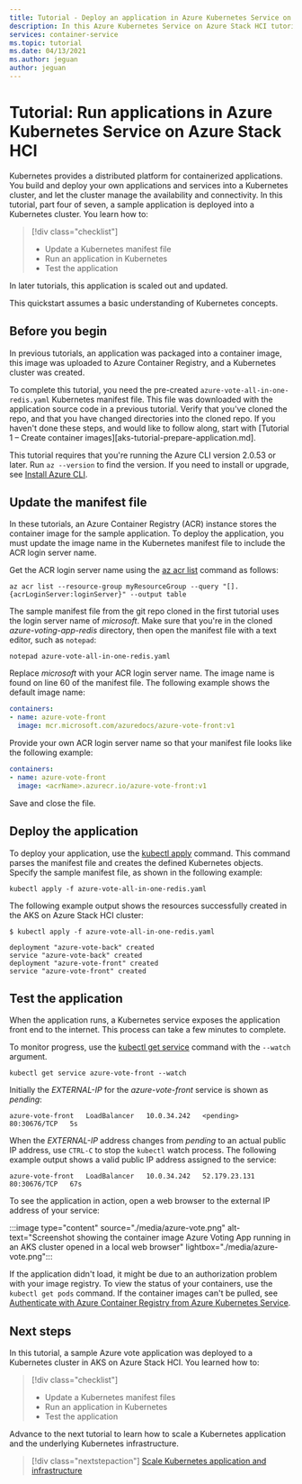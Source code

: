 ```yaml
---
title: Tutorial - Deploy an application in Azure Kubernetes Service on Azure Stack HCI
description: In this Azure Kubernetes Service on Azure Stack HCI tutorial, learn how to deploy a multi-container application to a cluster using a custom image stored in Azure Container Registry.
services: container-service
ms.topic: tutorial
ms.date: 04/13/2021
ms.author: jeguan
author: jeguan
---
```


# Tutorial: Run applications in Azure Kubernetes Service on Azure Stack HCI

Kubernetes provides a distributed platform for containerized applications. You build and deploy your own applications and services into a Kubernetes cluster, and let the cluster manage the availability and connectivity. In this tutorial, part four of seven, a sample application is deployed into a Kubernetes cluster. You learn how to:

> [!div class="checklist"]
> * Update a Kubernetes manifest file
> * Run an application in Kubernetes
> * Test the application

In later tutorials, this application is scaled out and updated.

This quickstart assumes a basic understanding of Kubernetes concepts.

## Before you begin

In previous tutorials, an application was packaged into a container image, this image was uploaded to Azure Container Registry, and a Kubernetes cluster was created.

To complete this tutorial, you need the pre-created `azure-vote-all-in-one-redis.yaml` Kubernetes manifest file. This file was downloaded with the application source code in a previous tutorial. Verify that you've cloned the repo, and that you have changed directories into the cloned repo. If you haven't done these steps, and would like to follow along, start with [Tutorial 1 – Create container images][aks-tutorial-prepare-application.md].

This tutorial requires that you're running the Azure CLI version 2.0.53 or later. Run `az --version` to find the version. If you need to install or upgrade, see [Install Azure CLI][azure-cli-install].

## Update the manifest file

In these tutorials, an Azure Container Registry (ACR) instance stores the container image for the sample application. To deploy the application, you must update the image name in the Kubernetes manifest file to include the ACR login server name.

Get the ACR login server name using the [az acr list][az-acr-list] command as follows:

```azurecli
az acr list --resource-group myResourceGroup --query "[].{acrLoginServer:loginServer}" --output table
```

The sample manifest file from the git repo cloned in the first tutorial uses the login server name of *microsoft*. Make sure that you're in the cloned *azure-voting-app-redis* directory, then open the manifest file with a text editor, such as `notepad`:

```console
notepad azure-vote-all-in-one-redis.yaml
```

Replace *microsoft* with your ACR login server name. The image name is found on line 60 of the manifest file. The following example shows the default image name:

```yaml
containers:
- name: azure-vote-front
  image: mcr.microsoft.com/azuredocs/azure-vote-front:v1
```

Provide your own ACR login server name so that your manifest file looks like the following example:

```yaml
containers:
- name: azure-vote-front
  image: <acrName>.azurecr.io/azure-vote-front:v1
```

Save and close the file.

## Deploy the application

To deploy your application, use the [kubectl apply][kubectl-apply] command. This command parses the manifest file and creates the defined Kubernetes objects. Specify the sample manifest file, as shown in the following example:

```console
kubectl apply -f azure-vote-all-in-one-redis.yaml
```

The following example output shows the resources successfully created in the AKS on Azure Stack HCI cluster:

```console
$ kubectl apply -f azure-vote-all-in-one-redis.yaml

deployment "azure-vote-back" created
service "azure-vote-back" created
deployment "azure-vote-front" created
service "azure-vote-front" created
```

## Test the application

When the application runs, a Kubernetes service exposes the application front end to the internet. This process can take a few minutes to complete.

To monitor progress, use the [kubectl get service][kubectl-get] command with the `--watch` argument.

```console
kubectl get service azure-vote-front --watch
```

Initially the *EXTERNAL-IP* for the *azure-vote-front* service is shown as *pending*:

```output
azure-vote-front   LoadBalancer   10.0.34.242   <pending>     80:30676/TCP   5s
```

When the *EXTERNAL-IP* address changes from *pending* to an actual public IP address, use `CTRL-C` to stop the `kubectl` watch process. The following example output shows a valid public IP address assigned to the service:

```output
azure-vote-front   LoadBalancer   10.0.34.242   52.179.23.131   80:30676/TCP   67s
```

To see the application in action, open a web browser to the external IP address of your service:

:::image type="content" source="./media/azure-vote.png" alt-text="Screenshot showing the container image Azure Voting App running in an AKS cluster opened in a local web browser" lightbox="./media/azure-vote.png":::

If the application didn't load, it might be due to an authorization problem with your image registry. To view the status of your containers, use the `kubectl get pods` command. If the container images can't be pulled, see [Authenticate with Azure Container Registry from Azure Kubernetes Service](/azure/aks/cluster-container-registry-integration?bc=%2fazure%2fcontainer-registry%2fbreadcrumb%2ftoc.json&toc=%2fazure%2fcontainer-registry%2ftoc.json).

## Next steps

In this tutorial, a sample Azure vote application was deployed to a Kubernetes cluster in AKS on Azure Stack HCI. You learned how to:

> [!div class="checklist"]
> * Update a Kubernetes manifest files
> * Run an application in Kubernetes
> * Test the application

Advance to the next tutorial to learn how to scale a Kubernetes application and the underlying Kubernetes infrastructure.

> [!div class="nextstepaction"]
> [Scale Kubernetes application and infrastructure](./tutorial-kubernetes-scale.md)

<!-- LINKS - external -->
[kubectl-apply]: https://kubernetes.io/docs/reference/generated/kubectl/kubectl-commands#apply
[kubectl-create]: https://kubernetes.io/docs/reference/generated/kubectl/kubectl-commands#create
[kubectl-get]: https://kubernetes.io/docs/reference/generated/kubectl/kubectl-commands#get

<!-- LINKS - internal -->
[aks-tutorial-prepare-app]: ./tutorial-kubernetes-prepare-app.md
[aks-tutorial-scale]: ./tutorial-kubernetes-scale.md
[az-acr-list]: /cli/azure/acr
[azure-cli-install]: /cli/azure/install-azure-cli
[kubernetes-concepts]: concepts-clusters-workloads.md
[kubernetes-service]: concepts-network.md#services